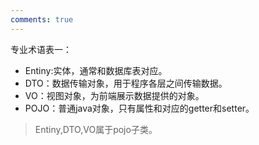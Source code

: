 ```yaml
---
comments: true
---
```

专业术语表一：
- Entiny:实体，通常和数据库表对应。
- DTO：数据传输对象，用于程序各层之间传输数据。
- VO：视图对象，为前端展示数据提供的对象。
- POJO：普通java对象，只有属性和对应的getter和setter。
> Entiny,DTO,VO属于pojo子类。